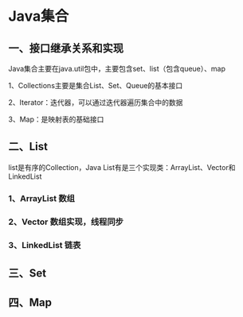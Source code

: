 # Java集合

## 一、接口继承关系和实现



Java集合主要在java.util包中，主要包含set、list（包含queue）、map

1、Collections主要是集合List、Set、Queue的基本接口

2、Iterator：迭代器，可以通过迭代器遍历集合中的数据

3、Map：是映射表的基础接口

## 二、List

list是有序的Collection，Java List有是三个实现类：ArrayList、Vector和LinkedList

### 1、ArrayList 数组

### 2、Vector 数组实现，线程同步

### 3、LinkedList 链表



## 三、Set

## 四、Map

